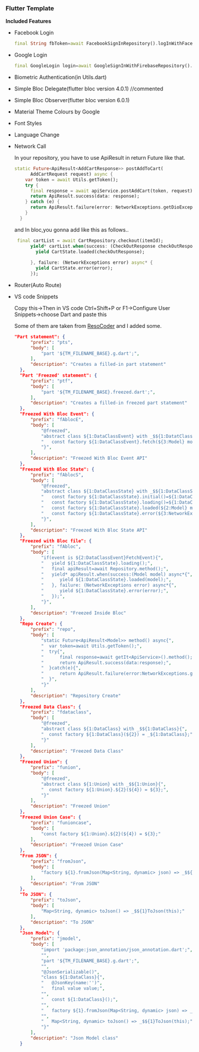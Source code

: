 ### 	Flutter Template	

**Included Features** 

- Facebook Login

  ```dart
  final String fbToken=await FacebookSignInRepository().logInWithFacebook();
  ```

- Google Login

  ```dart
  final GoogleLogin login=await GoogleSignInWithFirebaseRepository().signInWithGoogle();
  ```

  

- Biometric Authentication(in Utils.dart)

- Simple Bloc Delegate(flutter bloc version 4.0.1) //commented

- Simple Bloc Observer(flutter bloc version 6.0.1)

- Material Theme Colours by Google

- Font Styles

- Language Change

- Network Call 

  In your repository, you have to use ApiResult<T>  in return Future like that.

  ```dart
  static Future<ApiResult<AddCartResponse>> postAddToCart(
        AddCartRequest request) async {
      var token = await Utils.getToken();
      try {
        final response = await apiService.postAddCart(token, request);
        return ApiResult.success(data: response);
      } catch (e) {
        return ApiResult.failure(error: NetworkExceptions.getDioException(e));
      }
    }
  ```

  and In bloc,you gonna add like this as follows..

  ```dart
   final cartList = await CartRepository.checkout(itemId);
        yield* cartList.when(success: (CheckOutResponse checkOutResponse) async* {
          yield CartState.loaded(checkOutResponse);
          
        }, failure: (NetworkExceptions error) async* {
          yield CartState.error(error);
        });
  ```

- Router(Auto Route)

- VS code Snippets

  Copy this->Then in VS code Ctrl+Shift+P or F1->Configure User Snippets->choose Dart and paste this
  
  Some of them are taken from [ResoCoder](https://resocoder.com/2020/02/11/freezed-data-class-union-in-one-dart-package/) and I added some.
  
  ```json
  "Part statement": {
		"prefix": "pts",
		"body": [
			"part '${TM_FILENAME_BASE}.g.dart';",
		],
		"description": "Creates a filled-in part statement"
	},
	"Part 'Freezed' statement": {
		"prefix": "ptf",
		"body": [
			"part '${TM_FILENAME_BASE}.freezed.dart';",
		],
		"description": "Creates a filled-in freezed part statement"
	},
	"Freezed With Bloc Event": {
		"prefix": "fAblocE",
		"body": [
			"@freezed",
			"abstract class ${1:DataClassEvent} with _$${1:DatatClassEvent}{",
			"   const factory ${1:DataClassEvent}.fetch(${3:Model} model)=${1:DataClassEvent}FetchEvent;",
			"}",
		],
		"description": "Freezed With Bloc Event API"
	},
	"Freezed With Bloc State": {
		"prefix": "fAblocS",
		"body": [
			"@freezed",
			"abstract class ${1:DataClassState} with _$${1:DataClassState}{",
			"   const factory ${1:DataClassState}.initial()=${1:DataClassState}Initial;",
			"   const factory ${1:DataClassState}.loading()=${1:DataClassState}Loading;",
			"   const factory ${1:DataClassState}.loaded(${2:Model} model)=${1:DataClassState}Loaded;",
			"   const factory ${1:DataClassState}.error(${3:NetworkExceptions exception})=${1:DataClassState}Error;",
			"}",
		],
		"description": "Freezed With Bloc State API"
	},
	"Freezed with Bloc file": {
		"prefix": "fAbloc",
		"body": [
			"if(event is ${2:DataClassEvent}FetchEvent){",
			"   yield ${1:DataClassState}.loading();",
			"   final apiResult=await Repository.method();",
			"   yield* apiResult.when(success:(Model model) async*{",
			"      yield ${1:DataClassState}.loaded(model);",
			"   }, failure: (NetworkExceptions error) async*{",
			"      yield ${1:DataClassState}.error(error);",
			"   });",
			"}",
		],
		"description": "Freezed Inside Bloc"
	},
	"Repo Create": {
		"prefix": "repo",
		"body": [
			"static Future<ApiResult<Model>> method() async{",
			"  var token=await Utils.getToken();",
			"  try{",
			"      final response=await getIt<ApiService>().method();",
			"      return ApiResult.success(data:response);",
			"  }catch(e){",
			"      return ApiResult.failure(error:NetworkExceptions.getDioException(e));",
			"  }",
			"}"
		],
		"description": "Repository Create"
	},
	"Freezed Data Class": {
		"prefix": "fdataclass",
		"body": [
			"@freezed",
			"abstract class ${1:DataClass} with _$${1:DataClass}{",
			"  const factory ${1:DataClass}(${2}) = _${1:DataClass};",
			"}"
		],
		"description": "Freezed Data Class"
	},
	"Freezed Union": {
		"prefix": "funion",
		"body": [
			"@freezed",
			"abstract class ${1:Union} with _$${1:Union}{",
			"  const factory ${1:Union}.${2}(${4}) = ${3};",
			"}"
		],
		"description": "Freezed Union"
	},
	"Freezed Union Case": {
		"prefix": "funioncase",
		"body": [
			"const factory ${1:Union}.${2}(${4}) = ${3};"
		],
		"description": "Freezed Union Case"
	},
	"From JSON": {
		"prefix": "fromJson",
		"body": [
			"factory ${1}.fromJson(Map<String, dynamic> json) => _$${1}FromJson(json);"
		],
		"description": "From JSON"
	},
	"To JSON": {
		"prefix": "toJson",
		"body": [
			"Map<String, dynamic> toJson() => _$${1}ToJson(this);"
		],
		"description": "To JSON"
	},
	"Json Model": {
		"prefix": "jmodel",
		"body": [
			"import 'package:json_annotation/json_annotation.dart';",
			"",
			"part '${TM_FILENAME_BASE}.g.dart';",
			"",
			"@JsonSerializable()",
			"class ${1:DataClass}{",
			"   @JsonKey(name:'')",
			"   final value value;",
			"",
			"   const ${1:DataClass}();",
			"",
			"   factory ${1}.fromJson(Map<String, dynamic> json) => _$${1}FromJson(json);",
			"",
			"   Map<String, dynamic> toJson() => _$${1}ToJson(this);",
			"}"
		],
		"description": "Json Model class"
	}
  ```
  

